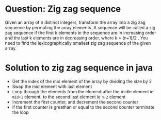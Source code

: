 # Question: Zig zag sequence
Given an array of n distinct integers, transform the array into a zig zag sequence by permuting the array elements. A sequence will be called a zig zag sequence if the first  k elements in the sequence are in increasing order and the last k  elements are in decreasing order, where k = (n+1)/2 . You need to find the lexicographically smallest zig zag sequence of the given array.

# Solution to zig zag sequence in java
- Get the index of the mid element of the array by dividing the size by 2
- Swap the mid element with last element
- Loop through the elements from the element after the midle element ie `mid+1` element, to the second last element ie `n-2` element
- Increment the first counter, and decrement the second counter
- if the first counter is greathan or equal to the second counter terminate the loop